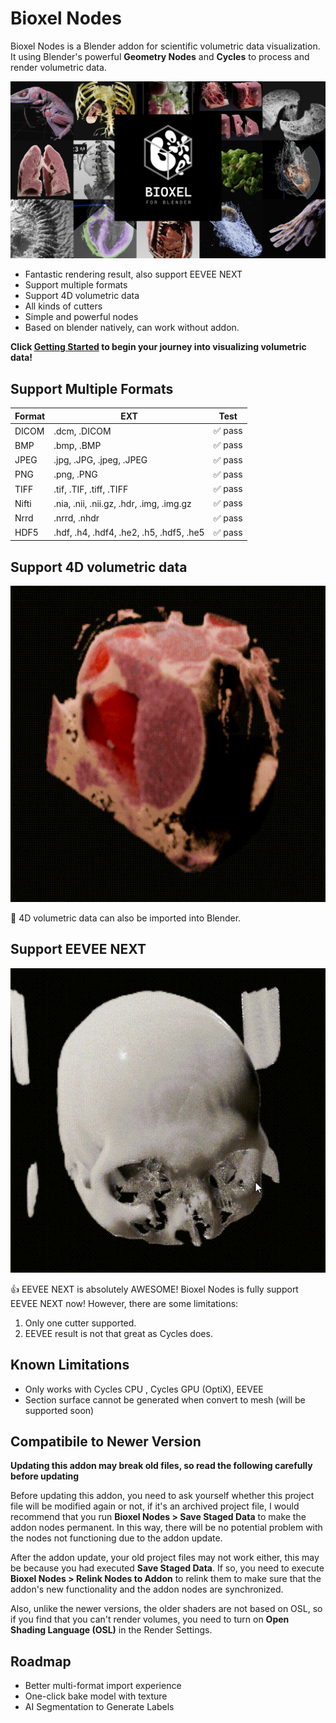 # Bioxel Nodes

Bioxel Nodes is a Blender addon for scientific volumetric data visualization. It using Blender's powerful **Geometry Nodes** and **Cycles** to process and render volumetric data.

![cover](assets/cover.png)

-   Fantastic rendering result, also support EEVEE NEXT
-   Support multiple formats
-   Support 4D volumetric data
-   All kinds of cutters
-   Simple and powerful nodes
-   Based on blender natively, can work without addon.

**Click [Getting Started](https://omoolab.github.io/BioxelNodes/latest/installation) to begin your journey into visualizing volumetric data!**

## Support Multiple Formats

| Format | EXT                                      | Test    |
| ------ | ---------------------------------------- | ------- |
| DICOM  | .dcm, .DICOM                             | ✅ pass |
| BMP    | .bmp, .BMP                               | ✅ pass |
| JPEG   | .jpg, .JPG, .jpeg, .JPEG                 | ✅ pass |
| PNG    | .png, .PNG                               | ✅ pass |
| TIFF   | .tif, .TIF, .tiff, .TIFF                 | ✅ pass |
| Nifti  | .nia, .nii, .nii.gz, .hdr, .img, .img.gz | ✅ pass |
| Nrrd   | .nrrd, .nhdr                             | ✅ pass |
| HDF5   | .hdf, .h4, .hdf4, .he2, .h5, .hdf5, .he5 | ✅ pass |

## Support 4D volumetric data

![4d](assets/4d-time.gif)

🥰 4D volumetric data can also be imported into Blender.

## Support EEVEE NEXT

![eevee](assets/eevee.gif)

👍 EEVEE NEXT is absolutely AWESOME! Bioxel Nodes is fully support EEVEE NEXT now! However, there are some limitations:

1. Only one cutter supported.
2. EEVEE result is not that great as Cycles does.

## Known Limitations

-   Only works with Cycles CPU , Cycles GPU (OptiX), EEVEE
-   Section surface cannot be generated when convert to mesh (will be supported soon)

## Compatibile to Newer Version

**Updating this addon may break old files, so read the following carefully before updating**

Before updating this addon, you need to ask yourself whether this project file will be modified again or not, if it's an archived project file, I would recommend that you run **Bioxel Nodes > Save Staged Data** to make the addon nodes permanent. In this way, there will be no potential problem with the nodes not functioning due to the addon update.

After the addon update, your old project files may not work either, this may be because you had executed **Save Staged Data**. If so, you need to execute **Bioxel Nodes > Relink Nodes to Addon** to relink them to make sure that the addon's new functionality and the addon nodes are synchronized.

Also, unlike the newer versions, the older shaders are not based on OSL, so if you find that you can't render volumes, you need to turn on **Open Shading Language (OSL)** in the Render Settings.

## Roadmap
- Better multi-format import experience
- One-click bake model with texture
- AI Segmentation to Generate Labels